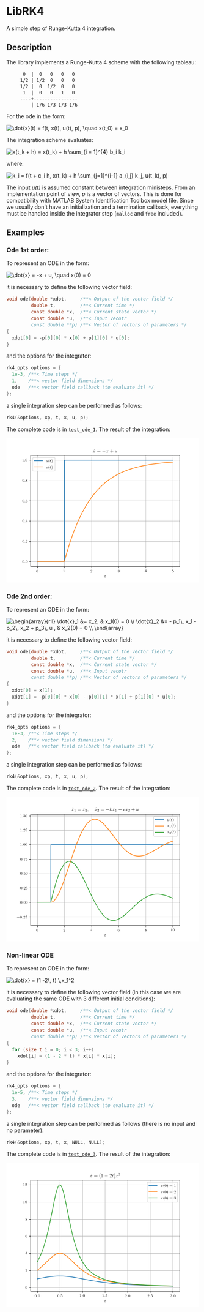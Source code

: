 # LibRK4

A simple step of Runge-Kutta 4 integration.

## Description

The library implements a Runge-Kutta 4 scheme with the following tableau:
```
      0  |  0   0   0   0
     1/2 | 1/2  0   0   0
     1/2 |  0  1/2  0   0
      1  |  0   0   1   0
     ----+----------------
         | 1/6 1/3 1/3 1/6
```
For the ode in the form:

<img src="https://latex.codecogs.com/gif.latex?\dot{x}(t)&space;=&space;f(t,&space;x(t),&space;u(t),&space;p),&space;\quad&space;x(t_0)&space;=&space;x_0" title="\dot{x}(t) = f(t, x(t), u(t), p), \quad x(t_0) = x_0" />

The integration scheme evaluates:

<img src="https://latex.codecogs.com/gif.latex?x(t_k&space;&plus;&space;h)&space;=&space;x(t_k)&space;&plus;&space;h&space;\sum_{i&space;=&space;1}^{4}&space;b_i&space;k_i" title="x(t_k + h) = x(t_k) + h \sum_{i = 1}^{4} b_i k_i" />

where:

<img src="https://latex.codecogs.com/gif.latex?k_i&space;=&space;f(t&space;&plus;&space;c_i&space;h,&space;x(t_k)&space;&plus;&space;h&space;\sum_{j=1}^{i-1}&space;a_{i,j}&space;k_j,&space;u(t_k),&space;p)" title="k_i = f(t + c_i h, x(t_k) + h \sum_{j=1}^{i-1} a_{i,j} k_j, u(t_k), p)" />

The input _u(t)_ is assumed constant between integration ministeps.
From an implementation point of view, _p_ is a vector of vectors. This
is done for compatibility with MATLAB System Identification Toolbox model
file. Since we usually don't have an initialization and a termination
callback, everything must be handled inside the integrator step (`malloc`
and `free` included).

## Examples

### Ode 1st order:

To represent an ODE in the form:

<img src="https://latex.codecogs.com/gif.latex?\dot{x}&space;=&space;-x&space;&plus;&space;u,&space;\quad&space;x(0)&space;=&space;0" title="\dot{x} = -x + u, \quad x(0) = 0" />

it is necessary to define the following vector field:

``` c
void ode(double *xdot,     /**< Output of the vector field */
         double t,         /**< Current time */
         const double *x,  /**< Current state vector */
         const double *u,  /**< Input vecotr
         const double **p) /**< Vector of vectors of parameters */
{
  xdot[0] = -p[0][0] * x[0] + p[1][0] * u[0];
}
```
and the options for the integrator:
``` c
rk4_opts options = {
  1e-3, /**< Time steps */
  1,    /**< vector field dimensions */
  ode   /**< vector field callback (to evaluate it) */
};
```
a single integration step can be performed as follows:
``` c
rk4(&options, xp, t, x, u, p);
```
The complete code is in [`test_ode_1`](test/test_ode_1.c). The result of the integration:

![Ode 1](.images/ode1.png?raw=true)

### Ode 2nd order:

To represent an ODE in the form:

<img src="https://latex.codecogs.com/gif.latex?\begin{array}{rll}&space;\dot{x}_1&space;&=&space;x_2,&space;&&space;x_1(0)&space;=&space;0&space;\\&space;\dot{x}_2&space;&=&space;-&space;p_1\,&space;x_1&space;-&space;p_2\,&space;x_2&space;&plus;&space;p_3\,&space;u&space;,&space;&&space;x_2(0)&space;=&space;0&space;\\&space;\end{array}" title="\begin{array}{rll} \dot{x}_1 &= x_2, & x_1(0) = 0 \\ \dot{x}_2 &= - p_1\, x_1 - p_2\, x_2 + p_3\, u , & x_2(0) = 0 \\ \end{array}" />

it is necessary to define the following vector field:

``` c
void ode(double *xdot,     /**< Output of the vector field */
         double t,         /**< Current time */
         const double *x,  /**< Current state vector */
         const double *u,  /**< Input vecotr
         const double **p) /**< Vector of vectors of parameters */
{
  xdot[0] = x[1];
  xdot[1] = -p[0][0] * x[0] - p[0][1] * x[1] + p[1][0] * u[0];
}
```
and the options for the integrator:
``` c
rk4_opts options = {
  1e-3, /**< Time steps */
  2,    /**< vector field dimensions */
  ode   /**< vector field callback (to evaluate it) */
};
```
a single integration step can be performed as follows:
``` c
rk4(&options, xp, t, x, u, p);
```
The complete code is in [`test_ode_2`](test/test_ode_2.c). The result of the integration:

![Ode 2](.images/ode2.png?raw=true)

### Non-linear ODE

To represent an ODE in the form:

<img src="https://latex.codecogs.com/gif.latex?\dot{x}&space;=&space;(1&space;-2\,&space;t)&space;\,x_1^2" title="\dot{x} = (1 -2\, t) \,x_1^2" />

it is necessary to define the following vector field (in this case we are evaluating the same ODE with 3 different initial conditions):

``` c
void ode(double *xdot,     /**< Output of the vector field */
         double t,         /**< Current time */
         const double *x,  /**< Current state vector */
         const double *u,  /**< Input vecotr
         const double **p) /**< Vector of vectors of parameters */
{
  for (size_t i = 0; i < 3; i++)
    xdot[i] = (1 - 2 * t) * x[i] * x[i];
}
```
and the options for the integrator:
``` c
rk4_opts options = {
  1e-5, /**< Time steps */
  3,    /**< vector field dimensions */
  ode   /**< vector field callback (to evaluate it) */
};
```
a single integration step can be performed as follows (there is no input and no parameter):
``` c
rk4(&options, xp, t, x, NULL, NULL);
```
The complete code is in [`test_ode_3`](test/test_ode_3.c). The result of the integration:

![Ode 3](.images/ode3.png?raw=true)
